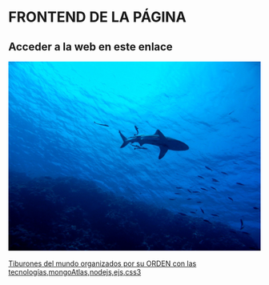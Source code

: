   <h1>FRONTEND DE LA PÁGINA</h1>
   <h2>Acceder a la web en este enlace</h2>
   <a href="https://makoart.github.io/escualosFront/">

   <img src="./img/shark-2683184_1920.jpg"></img>


   <p>Tiburones del mundo organizados por su ORDEN con las tecnologías,mongoAtlas,nodejs,ejs,css3</p>
